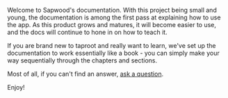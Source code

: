 Welcome to Sapwood's documentation. With this project being small and young, the documentation is among the first pass at explaining how to use the app. As this product grows and matures, it will become easier to use, and the docs will continue to hone in on how to teach it.

If you are brand new to taproot and really want to learn, we've set up the documentation to work essentially like a book - you can simply make your way sequentially through the chapters and sections.

Most of all, if you can't find an answer, [ask a question](https://github.com/seancdavis/sapwood/issues/new).

Enjoy!
